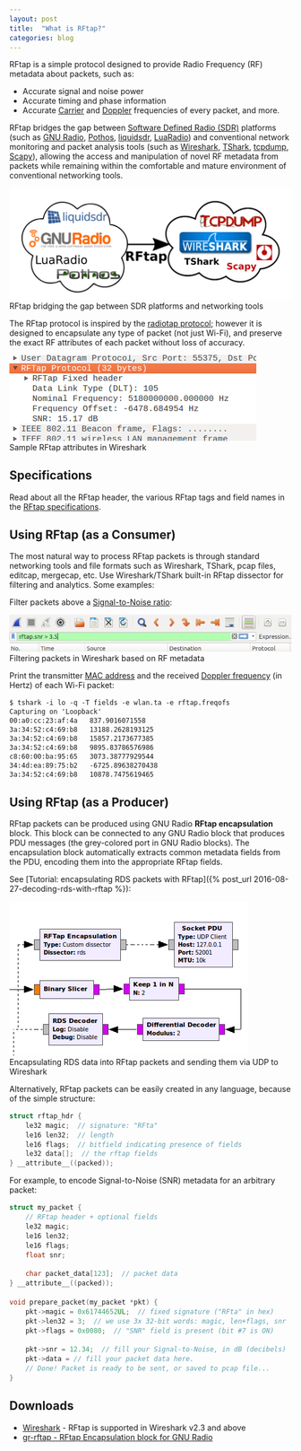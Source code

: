 ```yaml
---
layout: post
title:  "What is RFtap?"
categories: blog
---
```


RFtap is a simple protocol designed to provide Radio Frequency (RF) metadata about packets, such as:

* Accurate signal and noise power
* Accurate timing and phase information
* Accurate [Carrier](https://en.wikipedia.org/wiki/Carrier_frequency) and [Doppler](https://en.wikipedia.org/wiki/Doppler_effect) frequencies of every packet, and more.

RFtap bridges the gap between [Software Defined Radio (SDR)](https://en.wikipedia.org/wiki/Software-defined_radio) platforms (such as [GNU Radio](http://gnuradio.org/), [Pothos](http://www.pothosware.com/), [liquidsdr](http://liquidsdr.org/), [LuaRadio](http://luaradio.io/)) and conventional network monitoring and packet analysis tools (such as [Wireshark](https://www.wireshark.org/), [TShark](https://www.wireshark.org/docs/man-pages/tshark.html), [tcpdump](https://en.wikipedia.org/wiki/Tcpdump), [Scapy](https://en.wikipedia.org/wiki/Scapy)), allowing the access and manipulation of novel RF metadata from packets while remaining within the comfortable and mature environment of conventional networking tools.

<div class="imgcap">
<img src="/assets/rftap/rftap_cloud.png">
<div class="thecap">RFtap bridging the gap between SDR platforms and networking tools</div>
</div>

The RFtap protocol is inspired by the [radiotap protocol](http://www.radiotap.org/); however it is designed to encapsulate any type of packet (not just Wi-Fi), and preserve the exact RF attributes of each packet without loss of accuracy.

<div class="imgcap">
<img src="/assets/rftap/rftap_wireshark_tree.png">
<div class="thecap">Sample RFtap attributes in Wireshark</div>
</div>

## Specifications

Read about all the RFtap header, the various RFtap tags and field names in the [RFtap specifications](/specifications/).

## Using RFtap (as a Consumer)

The most natural way to process RFtap packets is through standard networking tools and file formats such as Wireshark, TShark, pcap files, editcap, mergecap, etc. Use Wireshark/TShark built-in RFtap dissector for filtering and analytics. Some examples:

Filter packets above a [Signal-to-Noise ratio](https://en.wikipedia.org/wiki/Signal-to-noise_ratio):

<div class="imgcap">
<img src="/assets/rftap/rftap_wireshark_filter.png">
<div class="thecap">Filtering packets in Wireshark based on RF metadata</div>
</div>

Print the transmitter [MAC address](https://en.wikipedia.org/wiki/MAC_address) and the received [Doppler frequency](https://en.wikipedia.org/wiki/Doppler_effect) (in Hertz) of each Wi-Fi packet:

```
$ tshark -i lo -q -T fields -e wlan.ta -e rftap.freqofs
Capturing on 'Loopback'
00:a0:cc:23:af:4a	837.9016071558
3a:34:52:c4:69:b8	13188.2628193125
3a:34:52:c4:69:b8	15857.2173677385
3a:34:52:c4:69:b8	9895.83786576986
c8:60:00:ba:95:65	3073.38777929544
34:4d:ea:89:75:b2	-6725.89638270438
3a:34:52:c4:69:b8	10878.7475619465
```

## Using RFtap (as a Producer)

RFtap packets can be produced using GNU Radio **RFtap encapsulation** block. This block can be connected to any GNU Radio block that produces PDU messages (the grey-colored port in GNU Radio blocks). The encapsulation block automatically extracts common metadata fields from the PDU, encoding them into the appropriate RFtap fields.

See [Tutorial: encapsulating RDS packets with RFtap]({% post_url 2016-08-27-decoding-rds-with-rftap %}):

<div class="imgcap">
<img src="/assets/rftap/rftap_rds_encap.png">
<div class="thecap">Encapsulating RDS data into RFtap packets and sending them via UDP to Wireshark</div>
</div>

Alternatively, RFtap packets can be easily created in any language, because of the simple structure:

```c
struct rftap_hdr {
    le32 magic;  // signature: "RFta"
    le16 len32;  // length
    le16 flags;  // bitfield indicating presence of fields
    le32 data[];  // the rftap fields
} __attribute__((packed));
```

For example, to encode Signal-to-Noise (SNR) metadata for an arbitrary packet:

```c
struct my_packet {
    // RFtap header + optional fields
    le32 magic;
    le16 len32;
    le16 flags;
    float snr;

    char packet_data[123];  // packet data
} __attribute__((packed));

void prepare_packet(my_packet *pkt) {
    pkt->magic = 0x61744652UL;  // fixed signature ("RFta" in hex)
    pkt->len32 = 3;  // we use 3x 32-bit words: magic, len+flags, snr
    pkt->flags = 0x0080;  // "SNR" field is present (bit #7 is ON)

    pkt->snr = 12.34;  // fill your Signal-to-Noise, in dB (decibels)
    pkt->data = // fill your packet data here.
    // Done! Packet is ready to be sent, or saved to pcap file...
}
```

## Downloads

* [Wireshark](https://www.wireshark.org/) - RFtap is supported in Wireshark v2.3 and above
* [gr-rftap - RFtap Encapsulation block for GNU Radio](https://github.com/rftap/gr-rftap)
